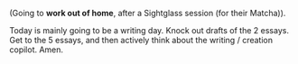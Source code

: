 (Going to **work out of home**, after a Sightglass session (for their Matcha)).

Today is mainly going to be a writing day. Knock out drafts of the 2 essays. Get to the 5 essays, and then actively think about the writing / creation copilot. Amen.
